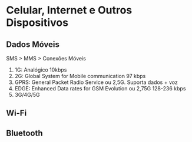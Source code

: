 # Celular, Internet e Outros Dispositivos

## Dados Móveis

SMS > MMS > Conexões Móveis

1. 1G: Analógico 10kbps
2. 2G: Global System for Mobile communication 97 kbps
3. GPRS: General Packet Radio Service ou 2,5G. Suporta dados + voz
4. EDGE: Enhanced Data rates for GSM Evolution ou 2,75G 128-236 kbps
5. 3G/4G/5G

## Wi-Fi

## Bluetooth
